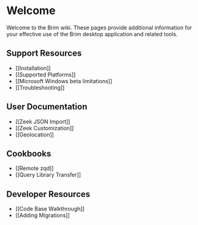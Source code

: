 # Welcome

Welcome to the Brim wiki. These pages provide additional information for your
effective use of the Brim desktop application and related tools.

## Support Resources

- [[Installation]]
- [[Supported Platforms]]
- [[Microsoft Windows beta limitations]]
- [[Troubleshooting]]

## User Documentation

- [[Zeek JSON Import]]
- [[Zeek Customization]]
- [[Geolocation]]

## Cookbooks

- [[Remote zqd]]
- [[Query Library Transfer]]

## Developer Resources

- [[Code Base Walkthrough]]
- [[Adding Migrations]]
